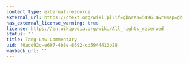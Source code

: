 ```yaml
---
content_type: external-resource
external_url: https://ctext.org/wiki.pl?if=gb&res=549614&remap=gb
has_external_license_warning: true
license: https://en.wikipedia.org/wiki/All_rights_reserved
status: ''
title: Tang Law Commentary
uid: f0acd92c-e607-4b8e-8692-cd5944413b28
wayback_url: ''
---
```

